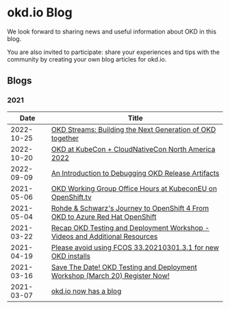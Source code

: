 # okd.io Blog

<!--- cSpell:ignore Kubecon Rohde Schwarz's -->

We look forward to sharing news and useful information about OKD in this blog.

You are also invited to participate: share your experiences and tips with the community by creating your own blog articles for okd.io.

## Blogs

### 2021

|Date        | Title |
|------------|-------|
| 2022-10-25 | [OKD Streams: Building the Next Generation of OKD together](blog/2022-10-25-OKD-Streams-Building-the-Next-Generation-of-OKD-together.md) |
| 2022-10-20 | [OKD at KubeCon + CloudNativeCon North America 2022](blog/2022-10-20-OKD-at-Kubecon-NA-Detroit.md) |
| 2022-09-09 | [An Introduction to Debugging OKD Release Artifacts](blog/2022-09-09-an-introduction-to-debugging-okd-release-artifacts.html.md) |
| 2021-05-06 | [OKD Working Group Office Hours at KubeconEU on OpenShift.tv](blog/2021-05-06-OKD-Office-Hours-at-KubeconEU-on-OpenShiftTV.html.md) |
| 2021-05-04 | [Rohde & Schwarz's Journey to OpenShift 4 From OKD to Azure Red Hat OpenShift](blog/2021-05-04-From-OKD-to-OpenShift-in-3-Years.html.md) |
| 2021-03-22 | [Recap OKD Testing and Deployment Workshop - Videos and Additional Resources](blog/2021-03-22-recap-okd-testing-deployment-workshop.html.md) |
| 2021-04-19 | [Please avoid using FCOS 33.20210301.3.1 for new OKD installs](blog/2021-03-19-please-avoid-using-fcos-33.20210301.3.1.html.md) |
| 2021-03-16 | [Save The Date! OKD Testing and Deployment Workshop (March 20) Register Now!](blog/2021-03-16-save-the-date-okd-testing-deployment-workshop.html.md) |
| 2021-03-07 | [okd.io now has a blog](blog/2021-03-07-new-blog.html.md) |
